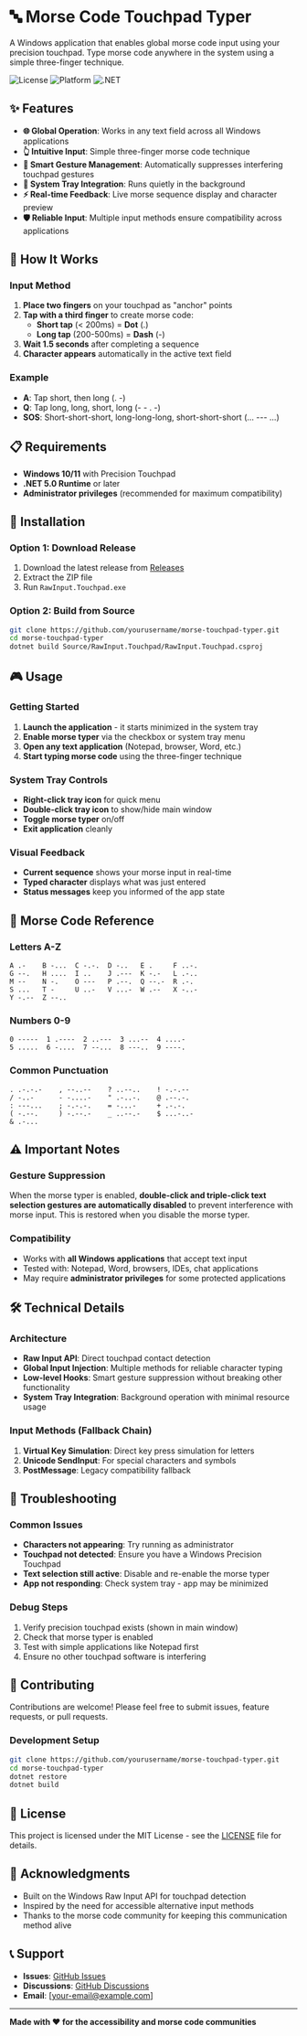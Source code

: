 # 🔤 Morse Code Touchpad Typer

A Windows application that enables global morse code input using your precision touchpad. Type morse code anywhere in the system using a simple three-finger technique.

![License](https://img.shields.io/badge/license-MIT-blue.svg)
![Platform](https://img.shields.io/badge/platform-Windows-lightgrey.svg)
![.NET](https://img.shields.io/badge/.NET-5.0--windows-purple.svg)

## ✨ Features

- **🌐 Global Operation**: Works in any text field across all Windows applications
- **👆 Intuitive Input**: Simple three-finger morse code technique
- **🎯 Smart Gesture Management**: Automatically suppresses interfering touchpad gestures
- **🔄 System Tray Integration**: Runs quietly in the background
- **⚡ Real-time Feedback**: Live morse sequence display and character preview
- **🛡️ Reliable Input**: Multiple input methods ensure compatibility across applications

## 🚀 How It Works

### Input Method
1. **Place two fingers** on your touchpad as "anchor" points
2. **Tap with a third finger** to create morse code:
   - **Short tap** (< 200ms) = **Dot** (.)
   - **Long tap** (200-500ms) = **Dash** (-)
3. **Wait 1.5 seconds** after completing a sequence
4. **Character appears** automatically in the active text field

### Example
- **A**: Tap short, then long (. -)
- **Q**: Tap long, long, short, long (- - . -)
- **SOS**: Short-short-short, long-long-long, short-short-short (... --- ...)

## 📋 Requirements

- **Windows 10/11** with Precision Touchpad
- **.NET 5.0 Runtime** or later
- **Administrator privileges** (recommended for maximum compatibility)

## 🔧 Installation

### Option 1: Download Release
1. Download the latest release from [Releases](../../releases)
2. Extract the ZIP file
3. Run `RawInput.Touchpad.exe`

### Option 2: Build from Source
```bash
git clone https://github.com/yourusername/morse-touchpad-typer.git
cd morse-touchpad-typer
dotnet build Source/RawInput.Touchpad/RawInput.Touchpad.csproj
```

## 🎮 Usage

### Getting Started
1. **Launch the application** - it starts minimized in the system tray
2. **Enable morse typer** via the checkbox or system tray menu
3. **Open any text application** (Notepad, browser, Word, etc.)
4. **Start typing morse code** using the three-finger technique

### System Tray Controls
- **Right-click tray icon** for quick menu
- **Double-click tray icon** to show/hide main window
- **Toggle morse typer** on/off
- **Exit application** cleanly

### Visual Feedback
- **Current sequence** shows your morse input in real-time
- **Typed character** displays what was just entered
- **Status messages** keep you informed of the app state

## 📖 Morse Code Reference

### Letters A-Z
```
A .-    B -...  C -.-.  D -..   E .     F ..-. 
G --.   H ....  I ..    J .---  K -.-   L .-.. 
M --    N -.    O ---   P .--.  Q --.-  R .-. 
S ...   T -     U ..-   V ...-  W .--   X -..- 
Y -.--  Z --..
```

### Numbers 0-9
```
0 -----  1 .----  2 ..---  3 ...--  4 ....- 
5 .....  6 -....  7 --...  8 ---..  9 ----.
```

### Common Punctuation
```
. .-.-.-    , --..--    ? ..--..    ! -.-.-- 
/ -..-      - -....-    " .-..-.    @ .--.-. 
: ---...    ; -.-.-.    = -...-     + .-.-. 
( -.--.     ) -.--.-    _ ..--.-    $ ...-..- 
& .-...
```

## ⚠️ Important Notes

### Gesture Suppression
When the morse typer is enabled, **double-click and triple-click text selection gestures are automatically disabled** to prevent interference with morse input. This is restored when you disable the morse typer.

### Compatibility
- Works with **all Windows applications** that accept text input
- Tested with: Notepad, Word, browsers, IDEs, chat applications
- May require **administrator privileges** for some protected applications

## 🛠️ Technical Details

### Architecture
- **Raw Input API**: Direct touchpad contact detection
- **Global Input Injection**: Multiple methods for reliable character typing
- **Low-level Hooks**: Smart gesture suppression without breaking other functionality
- **System Tray Integration**: Background operation with minimal resource usage

### Input Methods (Fallback Chain)
1. **Virtual Key Simulation**: Direct key press simulation for letters
2. **Unicode SendInput**: For special characters and symbols  
3. **PostMessage**: Legacy compatibility fallback

## 🐛 Troubleshooting

### Common Issues
- **Characters not appearing**: Try running as administrator
- **Touchpad not detected**: Ensure you have a Windows Precision Touchpad
- **Text selection still active**: Disable and re-enable the morse typer
- **App not responding**: Check system tray - app may be minimized

### Debug Steps
1. Verify precision touchpad exists (shown in main window)
2. Check that morse typer is enabled
3. Test with simple applications like Notepad first
4. Ensure no other touchpad software is interfering

## 🤝 Contributing

Contributions are welcome! Please feel free to submit issues, feature requests, or pull requests.

### Development Setup
```bash
git clone https://github.com/yourusername/morse-touchpad-typer.git
cd morse-touchpad-typer
dotnet restore
dotnet build
```

## 📄 License

This project is licensed under the MIT License - see the [LICENSE](LICENSE) file for details.

## 🙏 Acknowledgments

- Built on the Windows Raw Input API for touchpad detection
- Inspired by the need for accessible alternative input methods
- Thanks to the morse code community for keeping this communication method alive

## 📞 Support

- **Issues**: [GitHub Issues](../../issues)
- **Discussions**: [GitHub Discussions](../../discussions)
- **Email**: [your-email@example.com]

---

**Made with ❤️ for the accessibility and morse code communities**
